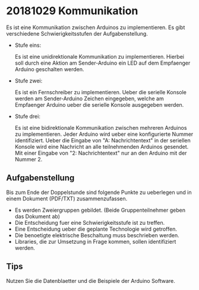 # 20181029 Kommunikation

Es ist eine Kommunikation zwischen Arduinos zu implementieren. Es gibt verschiedene Schwierigkeitsstufen der Aufgabenstellung.

* Stufe eins:

  Es ist eine unidirektionale Kommunikation zu implementieren. Hierbei soll durch eine Aktion am Sender-Arduino ein LED auf dem Empfaenger Arduino geschalten werden.
  
* Stufe zwei:

  Es ist ein Fernschreiber zu implementieren. Ueber die serielle Konsole werden am Sender-Arduino Zeichen eingegeben, welche am Empfaenger Arduino ueber die serielle Konsole ausgegeben werden. 
  
* Stufe drei:

  Es ist eine bidirektionale Kommunikation zwischen mehreren Arduinos zu implementieren. Jeder Arduino wird ueber eine konfigurierte Nummer identifiziert. Ueber die Eingabe von "A: Nachrichtentext" in der seriellen Konsole wird eine Nachricht an alle teilnehmenden Arduinos gesendet. Mit einer Eingabe von "2: Nachrichtentext" nur an den Arduino mit der Nummer 2.
  
## Aufgabenstellung

Bis zum Ende der Doppelstunde sind folgende Punkte zu ueberlegen und in einem Dokument (PDF/TXT) zusammenzufassen.
* Es werden Zweiergruppen gebildet. (Beide Gruppenteilnehmer geben das Dokument ab)
* Die Entscheidung fuer eine Schwierigkeitsstufe ist zu treffen.
* Eine Entscheidung ueber die geplante Technologie wird getroffen.
* Die benoetigte elektrische Beschaltung muss beschrieben werden.
* Libraries, die zur Umsetzung in Frage kommen, sollen identifiziert werden.

## Tips

Nutzen Sie die Datenblaetter und die Beispiele der Arduino Software.
